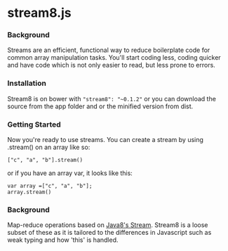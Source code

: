 stream8.js
==========
<h3>Background</h3>
Streams are an efficient, functional way to reduce boilerplate code for common array manipulation tasks. You'll start coding less, coding quicker and have code which is not only easier to read, but less prone to errors.

<h3>Installation</h3>
Stream8 is on bower with <code>"stream8": "~0.1.2"</code> or you can download the source from the app folder and or the minified version from dist.

<h3>Getting Started</h3>
Now you're ready to use streams. You can create a stream by using .stream() on an array like so:
<pre><code>["c", "a", "b"].stream()</code></pre>

or if you have an array var, it looks like this:

<pre><code>var array =["c", "a", "b"];
array.stream()</code></pre>

<h3>Background</h3>
Map-reduce operations based on <a href="https://docs.oracle.com/javase/8/docs/api/java/util/stream/Stream.html" target="_blank">Java8's Stream</a>. Stream8 is a loose subset of these as it is tailored to the differences in Javascript such as weak typing and how 'this' is handled.